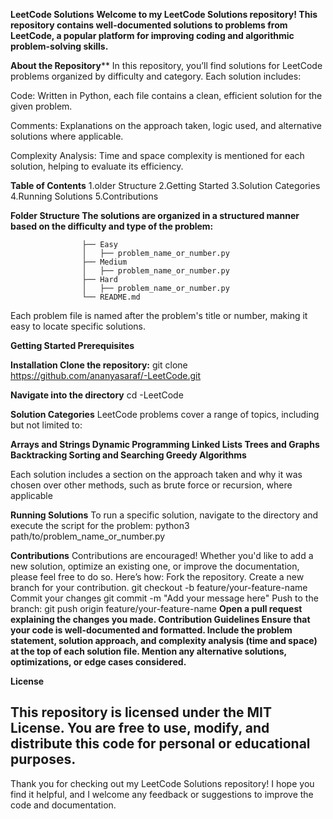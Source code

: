 **LeetCode Solutions**
**Welcome to my LeetCode Solutions repository! This repository contains well-documented solutions to problems from LeetCode, a popular platform for improving coding and algorithmic problem-solving skills.**

**About the Repository****
In this repository, you’ll find solutions for LeetCode problems organized by difficulty and category. Each solution includes:

Code: Written in Python, each file contains a clean, efficient solution for the given problem.

Comments: Explanations on the approach taken, logic used, and alternative solutions where applicable.

Complexity Analysis: Time and space complexity is mentioned for each solution, helping to evaluate its efficiency.

**Table of Contents**
1.older Structure
2.Getting Started
3.Solution Categories
4.Running Solutions
5.Contributions

**Folder Structure
The solutions are organized in a structured manner based on the difficulty and type of the problem:**
                    
                    ├── Easy
                    │   ├── problem_name_or_number.py
                    ├── Medium
                    │   ├── problem_name_or_number.py
                    ├── Hard
                    │   ├── problem_name_or_number.py
                    └── README.md

Each problem file is named after the problem's title or number, making it easy to locate specific solutions.

**Getting Started
Prerequisites**

**Installation
Clone the repository:**
                  git clone https://github.com/ananyasaraf/-LeetCode.git

**Navigate into the directory**
                  cd -LeetCode

**Solution Categories**
LeetCode problems cover a range of topics, including but not limited to:

**Arrays and Strings
Dynamic Programming
Linked Lists
Trees and Graphs
Backtracking
Sorting and Searching
Greedy Algorithms**

Each solution includes a section on the approach taken and why it was chosen over other methods, such as brute force or recursion, where applicable

**Running Solutions**
To run a specific solution, navigate to the directory and execute the script for the problem:
            python3 path/to/problem_name_or_number.py


**Contributions**
Contributions are encouraged! Whether you'd like to add a new solution, optimize an existing one, or improve the documentation, please feel free to do so. Here’s how:
Fork the repository.
Create a new branch for your contribution.
          git checkout -b feature/your-feature-name
Commit your changes
          git commit -m "Add your message here"
Push to the branch:
            git push origin feature/your-feature-name
**Open a pull request explaining the changes you made.
Contribution Guidelines
Ensure that your code is well-documented and formatted.
Include the problem statement, solution approach, and complexity analysis (time and space) at the top of each solution file.
Mention any alternative solutions, optimizations, or edge cases considered.**


**License**

This repository is licensed under the MIT License. You are free to use, modify, and distribute this code for personal or educational purposes.
-----------------------------------------------------------------------------------------

Thank you for checking out my LeetCode Solutions repository! I hope you find it helpful, and I welcome any feedback or suggestions to improve the code and documentation.
